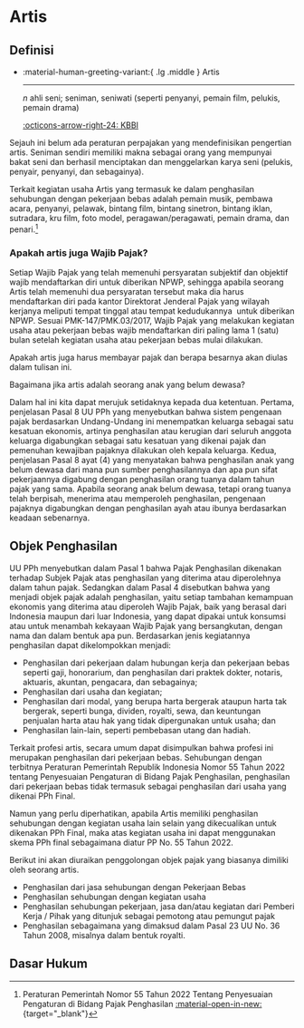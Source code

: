 # Artis

## Definisi

<div class="grid cards" markdown>

-   :material-human-greeting-variant:{ .lg .middle } Artis

    ---

    *n* ahli seni; seniman, seniwati (seperti penyanyi, pemain film, pelukis, pemain drama)

    [:octicons-arrow-right-24: KBBI](https://kbbi.kemdikbud.go.id/entri/artis)

</div>

Sejauh ini belum ada peraturan perpajakan yang mendefinisikan pengertian artis.  Seniman sendiri memiliki makna sebagai orang yang mempunyai bakat seni dan berhasil menciptakan dan menggelarkan karya seni (pelukis, penyair, penyanyi, dan sebagainya).

Terkait kegiatan usaha Artis yang termasuk ke dalam penghasilan sehubungan dengan pekerjaan bebas adalah pemain musik, pembawa acara, penyanyi, pelawak, bintang film, bintang sinetron, bintang iklan, sutradara, kru film, foto model, peragawan/peragawati, pemain drama, dan penari.[^3]

### Apakah artis juga Wajib Pajak?

Setiap Wajib Pajak yang telah memenuhi persyaratan subjektif dan objektif wajib mendaftarkan diri untuk diberikan NPWP, sehingga apabila seorang Artis telah memenuhi dua persyaratan tersebut maka dia harus mendaftarkan diri pada kantor Direktorat Jenderal Pajak yang wilayah kerjanya meliputi tempat tinggal atau tempat kedudukannya  untuk diberikan NPWP. Sesuai PMK-147/PMK.03/2017, Wajib Pajak yang melakukan kegiatan usaha atau pekerjaan bebas wajib mendaftarkan diri paling lama 1 (satu) bulan setelah kegiatan usaha atau pekerjaan bebas mulai dilakukan.

Apakah artis juga harus membayar pajak dan berapa besarnya akan diulas dalam tulisan ini.

Bagaimana jika artis adalah seorang anak yang belum dewasa?

Dalam hal ini kita dapat merujuk setidaknya kepada dua ketentuan. Pertama, penjelasan Pasal 8 UU PPh yang menyebutkan bahwa sistem pengenaan pajak berdasarkan Undang-Undang ini menempatkan keluarga sebagai satu kesatuan ekonomis, artinya penghasilan atau kerugian dari seluruh anggota keluarga digabungkan sebagai satu kesatuan yang dikenai pajak dan pemenuhan kewajiban pajaknya dilakukan oleh kepala keluarga. Kedua, penjelasan Pasal 8 ayat (4) yang menyatakan bahwa penghasilan anak yang belum dewasa dari mana pun sumber penghasilannya dan apa pun sifat pekerjaannya digabung dengan penghasilan orang tuanya dalam tahun pajak yang sama. Apabila seorang anak belum dewasa, tetapi orang tuanya telah berpisah, menerima atau memperoleh penghasilan, pengenaan pajaknya digabungkan dengan penghasilan ayah atau ibunya berdasarkan keadaan sebenarnya.

## Objek Penghasilan

UU PPh menyebutkan dalam Pasal 1 bahwa Pajak Penghasilan dikenakan terhadap Subjek Pajak atas penghasilan yang diterima atau diperolehnya dalam tahun pajak. Sedangkan dalam Pasal 4 disebutkan bahwa yang menjadi objek pajak adalah penghasilan, yaitu setiap tambahan kemampuan ekonomis yang diterima atau diperoleh Wajib Pajak, baik yang berasal dari Indonesia maupun dari luar Indonesia, yang dapat dipakai untuk konsumsi atau untuk menambah kekayaan Wajib Pajak yang bersangkutan, dengan nama dan dalam bentuk apa pun. Berdasarkan jenis kegiatannya penghasilan dapat dikelompokkan menjadi:

- Penghasilan dari pekerjaan dalam hubungan kerja dan pekerjaan bebas seperti gaji, honorarium, dan penghasilan dari praktek dokter, notaris, aktuaris, akuntan, pengacara, dan sebagainya;
- Penghasilan dari usaha dan kegiatan;
- Penghasilan dari modal, yang berupa harta bergerak ataupun harta tak bergerak, seperti bunga, dividen, royalti, sewa, dan keuntungan penjualan harta atau hak yang tidak dipergunakan untuk usaha; dan
- Penghasilan lain-lain, seperti pembebasan utang dan hadiah.

Terkait profesi artis, secara umum dapat disimpulkan bahwa profesi ini merupakan penghasilan dari pekerjaan bebas. Sehubungan dengan terbitnya Peraturan Pemerintah Republik Indonesia No­mor 55 Tahun 2022 tentang Penyesuaian Pengaturan di Bidang Pajak Penghasilan, penghasilan dari pekerjaan bebas tidak termasuk sebagai penghasilan dari usaha yang dikenai PPh Final.

Namun yang perlu diperhatikan, apabila Artis memiliki penghasilan sehubungan dengan kegiatan usaha lain selain yang dikecualikan untuk dikenakan PPh Final, maka atas kegiatan usaha ini dapat menggunakan skema PPh final sebagaimana diatur PP No. 55 Tahun 2022.

Berikut ini akan diuraikan penggolongan objek pajak yang biasanya dimiliki oleh seorang artis.

- Penghasilan dari jasa sehubungan dengan Pekerjaan Bebas
- Penghasilan sehubungan dengan kegiatan usaha
- Penghasilan sehubungan pekerjaan, jasa dan/atau kegiatan dari Pemberi Kerja / Pihak yang ditunjuk sebagai pemotong atau pemungut pajak
- Penghasilan sebagaimana yang dimaksud dalam Pasal 23 UU No. 36 Tahun 2008, misalnya dalam bentuk royalti.

## Dasar Hukum

[^1]: Undang-Undang Nomor 6 Tahun 1983 tentang Ketentuan Umum dan Tata Cara Perpajakan sebagaimana telah beberapa kali diubah terakhir dengan Undang-Undang Nomor 6 Tahun 2023 tentang Penetapan Peraturan Pemerintah Pengganti Undang-Undang Nomor 2 Tahun 2022 tentang Cipta Kerja menjadi Undang-Undang (selanjutnya disebut UU KUP)
[^2]: Undang-Undang Nomor 7 Tahun 1983 tentang Pajak Penghasilan sebagaimana telah beberapa kali diubah terakhir dengan Undang-Undang Nomor 6 Tahun 2023 tentang Penetapan Peraturan Pemerintah Pengganti Undang-Undang Nomor 2 Tahun 2022 tentang Cipta Kerja menjadi Undang-Undang (selanjutnya disebut UU PPh)
[^3]: Peraturan Pemerintah Nomor 55 Tahun 2022 Tentang Penyesuaian Pengaturan di Bidang Pajak Penghasilan [:material-open-in-new:](https://jdih.kemenkeu.go.id/en/dokumen/peraturan/2b7d65f8-4325-4007-669d-08db0e642ddb){target="_blank"}
[^4]: Peraturan Menteri Keuangan Nomor 147/PMK.03/2017 tentang Tata Cara Pendaftaran Wajib Pajak dan Penghapusan Nomor Pokok Wajib Pajak serta Pengukuhan dan Pencabutan Pengukuhan Pengusaha Kena Pajak
[^5]: Peraturan Menteri Keuangan Nomor 243/PMK.03/2014 Tentang Surat Pemberitahuan (SPT) sebagaimana telah diubah terakhir dengan Pera­turan Menteri Keuangan Republik Indonesia Nomor 18/PMK.03/2021 tentang Pelaksanaan Undang-Undang Nomor 11 Tahun 2020 tentang Cipta Kerja di Bidang Pajak Penghasilan, Pajak Pertambahan Nilai dan Pajak Penjualan atas Barang Mewah, serta Ketentuan Umum dan Tata Cara Perpajakan.
[^6]: Peraturan Menteri Keuangan Nomor 252/PMK.03/2008 tentang Petunjuk Pelaksanaan Pemotongan Pajak atas Penghasilan Sehu­bungan dengan Pekerjaan, Jasa, dan Kegiatan Orang Pribadi.
[^7]: Peraturan Direktur Jenderal Pajak Nomor Per-17/PJ/2015 tentang Norma Penghitungan Penghasilan Neto.
[^8]: Peraturan Dirjen Pajak Nomor Per-16/PJ/2016 Tentang Pedoman Teknis Tata Cara Pemoton­gan, Penyetoran Dan Pelaporan Pajak Penghas­ilan Pasal 21 Dan/Atau Pajak Penghasilan Pasal 26 Sehubungan Dengan Pekerjaan, Jasa, Dan Kegiatan Orang Pribadi.
[^9]: Peraturan Dirjen Pajak Nomor Per-1/PJ/2023 tentang Pedoman Teknis Tata Cara Pemotongan, Penyetoran, dan Pelaporan Pajak Penghasilan Pasal 23 atas Penghasilan Royalti yang Diterima atau Diperoleh Wajib Pajak Orang Pribadi yang Menerapkan Penghitungan Pajak Penghasilan Menggunakan Norma Penghitungan Penghasilan Neto.


